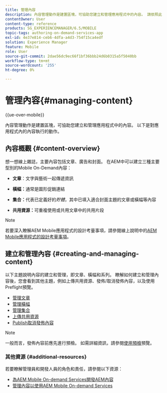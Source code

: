 ```yaml
---
title: 管理內容
description: 內容管理動作是建置區塊，可協助您建立和管理應用程式中的內容。 請依照此頁面瞭解更多資訊。
contentOwner: User
content-type: reference
products: SG_EXPERIENCEMANAGER/6.5/MOBILE
topic-tags: authoring-on-demand-services-app
exl-id: 4e37e814-ceb6-4dfa-a4d3-754f15ca4edf
solution: Experience Manager
feature: Mobile
role: User
source-git-commit: 2dae56dc9ec66f1bf36bbb24d6b0315a5f5040bb
workflow-type: tm+mt
source-wordcount: '255'
ht-degree: 0%

---
```


# 管理內容{#managing-content}

{{ue-over-mobile}}

內容管理動作是建置區塊，可協助您建立和管理應用程式中的內容。 以下是對應用程式內的內容執行的動作。

## 內容概觀 {#content-overview}

想一想線上雜誌，主要內容包括文章、廣告和封面。 在AEM中可以建立三種主要型別的Mobile On-Demand內容：

* **文章**：文字與藝術一起傳遞資訊
* **橫幅：**&#x200B;通常是圖形促銷連結
* **集合：**&#x200B;代表已定義好的&#x200B;*貯體*，其中已填入適合封面主題的文章或橫幅等內容

* **共用資源：**&#x200B;可重複使用或共用文章中的共用片段

>[!NOTE]
>
>若要深入瞭解AEM Mobile應用程式的設計考量事項，請參閱線上說明中的[AEM Mobile應用程式的設計考量事項](https://helpx.adobe.com/tw/digital-publishing-solution/help/design-app.html)。

## 建立和管理內容 {#creating-and-managing-content}

以下主題說明內容的建立和管理，即文章、橫幅和系列。 瞭解如何建立和管理內容後，您會看到其他主題，例如上傳共用資源、發佈/取消發佈內容，以及使用Preflight預覽。

* [管理文章](/help/mobile/mobile-on-demand-managing-articles.md)
* [管理橫幅](/help/mobile/mobile-on-demand-managing-banners.md)
* [管理集合](/help/mobile/mobile-on-demand-managing-collections.md)
* [上傳共用資源](/help/mobile/mobile-on-demand-shared-resources.md)
* [Publish取消發佈內容](/help/mobile/mobile-on-demand-publishing-unpublishing.md)

>[!NOTE]
>
>一般而言，發佈內容前應先進行預檢。 如需詳細資訊，請參閱[使用預檢](/help/mobile/aem-mobile-manage-ondemand-services.md)預覽。

### 其他資源 {#additional-resources}

若要瞭解管理員和開發人員的角色和責任，請參閱以下資源：

* [為AEM Mobile On-demand Services開發AEM內容](/help/mobile/aem-mobile-on-demand.md)
* [管理內容以使用AEM Mobile On-demand Services](/help/mobile/aem-mobile.md)
